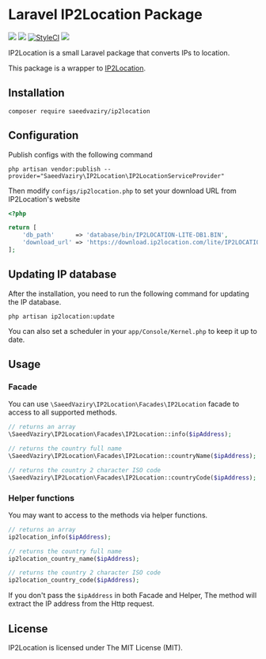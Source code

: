 # Laravel IP2Location Package

[![](https://img.shields.io/packagist/v/saeedvaziry/ip2location.svg?style=flat-square)](https://packagist.org/packages/saeedvaziry/ip2location)
![](https://github.com/saeedvaziry/ip2location/workflows/Test/badge.svg)
[![StyleCI](https://github.styleci.io/repos/308758323/shield?branch=master)](https://github.styleci.io/repos/308758323?branch=master)
![](https://img.shields.io/packagist/dt/saeedvaziry/ip2location)

IP2Location is a small Laravel package that converts IPs to location.

This package is a wrapper to [IP2Location](https://github.com/chrislim2888/IP2Location-PHP-Module).

## Installation

```shell
composer require saeedvaziry/ip2location
```
## Configuration

Publish configs with the following command

```shell
php artisan vendor:publish --provider="SaeedVaziry\IP2Location\IP2LocationServiceProvider"
```

Then modify `configs/ip2location.php` to set your download URL from IP2Location's website

```php
<?php

return [
    'db_path'      => 'database/bin/IP2LOCATION-LITE-DB1.BIN',
    'download_url' => 'https://download.ip2location.com/lite/IP2LOCATION-LITE-DB1.BIN.ZIP',
];
```

## Updating IP database

After the installation, you need to run the following command for updating the IP database.
```shell
php artisan ip2location:update
```
You can also set a scheduler in your `app/Console/Kernel.php` to keep it up to date.

## Usage

### Facade

You can use `\SaeedVaziry\IP2Location\Facades\IP2Location` facade to access to all supported methods.

```php
// returns an array
\SaeedVaziry\IP2Location\Facades\IP2Location::info($ipAddress);

// returns the country full name
\SaeedVaziry\IP2Location\Facades\IP2Location::countryName($ipAddress);

// returns the country 2 character ISO code
\SaeedVaziry\IP2Location\Facades\IP2Location::countryCode($ipAddress);
```
### Helper functions

You may want to access to the methods via helper functions. 
```php
// returns an array
ip2location_info($ipAddress);

// returns the country full name
ip2location_country_name($ipAddress);

// returns the country 2 character ISO code
ip2location_country_code($ipAddress);
```
If you don't pass the `$ipAddress` in both Facade and Helper, The method will extract the IP address from the Http request.

## License

IP2Location is licensed under The MIT License (MIT).
